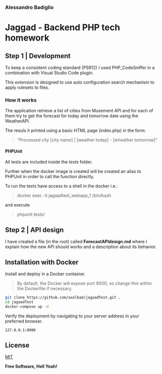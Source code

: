 ### Alessandro Badiglio

# Jaggad - Backend PHP tech homework
## Step 1 | Development

To keep a consistent coding standard (PSR12) I used PHP_CodeSniffer
in a combination with Visual Studio Code plugin.

This extension is designed to use auto configuration search mechanism to apply rulesets to files. 

### How it works

The application retrieve a list of cities from Musement API 
and for each of them try to get the forecast for today and tomorrow date
using the WeatherAPI. 

The resuls it printed using a basic HTML page (index.php) in the form:
> "Processed city [city name] | [weather today] - [wheather tomorrow]"

#### PHPUnit

All tests are included inside the *tests* folder.

Further when the docker image is created will be created an alias to PHPUnit in order to call the function directly.

To run the tests have access to a shell in the docker i.e.:

> docker exec -it jagaadtest_webapp_1 /bin/bash

and execute 

> phpunit tests/ 


## Step 2 | API design 

I have created a file (in the root) called **ForecastAPIdesign.md** where I explain how the new API should works
and a description about its behavior.

## Installation with Docker

Install and deploy in a Docker container.

>By default, the Docker will expose port 8000, so change this within the
Dockerfile if necessary.  

```sh
git clone https://github.com/axelbad/jagaadTest.git .
cd jagaadTest
docker-compose up -d
```

Verify the deployment by navigating to your server address in
your preferred browser.

```sh
127.0.0.1:8000
```
## License
[MIT](https://choosealicense.com/licenses/mit/)

**Free Software, Hell Yeah!**
